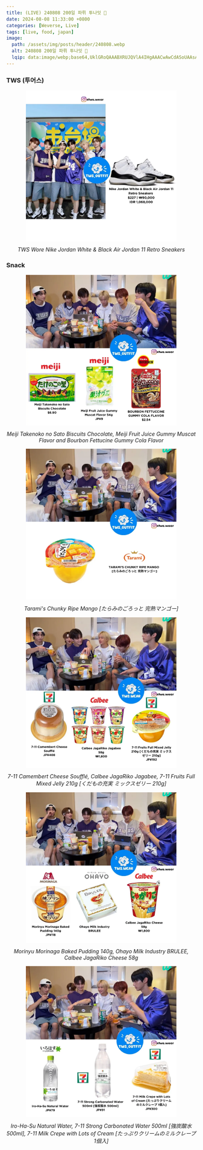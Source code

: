 ```yaml
---
title: (LIVE) 240808 200일 파뤼 투나잇 🎉
date: 2024-08-08 11:33:00 +0800
categories: [Weverse, Live]
tags: [live, food, japan]
image:
  path: /assets/img/posts/header/240808.webp
  alt: 240808 200일 파뤼 투나잇 🎉
  lqip: data:image/webp;base64,UklGRoQAAABXRUJQVlA4IHgAAACwAwCdASoUAAsAPzmGuVOvKSWisAgB4CcJagCsABToTJ3u03c10ADJQ+bdgUyLF5AuzUe28YBW7Nyog81Xhqng1J2VZNC7rO8in1dG+BLcVIDC3LBHRfejxFIsEQ19UYS6MbzPRNeyovV87FZYbFW0CNfTYyJb4AA=
---
```


### TWS (투어스)

<div style="text-align: center; font-size: 14px;">
  <picture>
    <img 
      src="/assets/img/posts/weverse-live/240808-tws.webp" 
      alt="TWS Wore Nike Jordan White & Black Air Jordan 11 Retro Sneakers" 
      width="400" 
      height="400" 
      style="background: url('data:image/webp;base64,UklGRngAAABXRUJQVlA4IGwAAABQBACdASoUABQAPzmKu1WvKSYjKA1R4CcJZQBTAAPQmL/pnjcp8tgmt6JAAP7FzvF1NNkUSickfsX7AVoNmRa7K1DrHxzudTtOrqFayAeoMdpBKnd7vDKzR2tF2GefJsIWJlE+yMUfSBVYAAA='); background-size: cover;"
      loading="lazy"
    />
  </picture>
  <p style="margin-top: 10px;"><em>TWS Wore Nike Jordan White & Black Air Jordan 11 Retro Sneakers</em></p>
</div>

### Snack 

<div style="text-align: center; font-size: 14px;">
  <picture>
    <img 
      src="/assets/img/posts/weverse-live/240808-food.webp" 
      alt="Meiji Takenoko no Sato Biscuits Chocolate, Meiji Fruit Juice Gummy Muscat Flavor and Bourbon Fettucine Gummy Cola Flavor" 
      width="400" 
      height="400" 
      style="background: url('data:image/webp;base64,UklGRrYAAABXRUJQVlA4IKoAAADQBACdASoUABQAPzmSwFmvKaajqAgB4CcJaADLLBBP+xNbrMTFrbItPqkFC3JN4ADJaMLfF/3FjX+bvjtZh8cuYrtsLROOs0xTTNThzgErWUhS4jlGxKNBiE9MEf+pLcKX6tY7Jb9Fq6dMdPW6ryW5oj1S/gy/kS7abUOfeZddomktitD6wYhhM/SZbGB2VWqHuCbaYD4jh0WAnudjHm48CmX8eAHX2IAAAA=='); background-size: cover;"
      loading="lazy"
    />
  </picture>
  <p style="margin-top: 10px;"><em>Meiji Takenoko no Sato Biscuits Chocolate, Meiji Fruit Juice Gummy Muscat Flavor and Bourbon Fettucine Gummy Cola Flavor</em></p>
</div>

<div style="text-align: center; font-size: 14px;">
  <picture>
    <img 
      src="/assets/img/posts/weverse-live/240808-food-1.webp" 
      alt="Tarami's Chunky Ripe Mango [たらみのごろっと 完熟マンゴー]" 
      width="400" 
      height="400" 
      style="background: url('data:image/webp;base64,UklGRpoAAABXRUJQVlA4II4AAACQBACdASoUABQAPzmMulYvKSWjqA1R4CcJZgDDVQdBJybyxQH9L2joASr41AAAzBHItc7mbCNAIevj2MrH5kMIoRqEV35Xg+rkW2ojxKbWuJT99m7T+ozTT6jvegAMtYHTjFd60OIEJdT+sYFKpfUSPxBdCLzAIqwSfTJqkqXMJAU6KuQ/3oCQCpmwAAAA'); background-size: cover;"
      loading="lazy"
    />
  </picture>
  <p style="margin-top: 10px;"><em>Tarami's Chunky Ripe Mango [たらみのごろっと 完熟マンゴー]</em></p>
</div>

<div style="text-align: center; font-size: 14px;">
  <picture>
    <img 
      src="/assets/img/posts/weverse-live/240808-food-2.webp" 
      alt="7-11 Camembert Cheese Soufflé, Calbee JagaRiko Jagabee, 7-11 Fruits Full Mixed Jelly 210g [くだもの充実 ミックスゼリー 210g]" 
      width="400" 
      height="400" 
      style="background: url('data:image/webp;base64,UklGRqoAAABXRUJQVlA4IJ4AAABQBACdASoUABQAPzmMuVYvKSUjqA1R4CcJZgDA/TuqV8RAH9b5lLdqfVdAAOlVjV77nl95+0SEN+hBZ1bob9Zri3UDRU/4VT8e6yaBZzZLRAUYMCX6LX5gLXbeznHvRaszZKtmC3Q8gFjrokee3HuA+RbaJKsiIeWCkMOqZgOa+aGQT0mHI3eM1dbTfT/PgAtUMOJ/MhGkVebo9eYgAA=='); background-size: cover;"
      loading="lazy"
    />
  </picture>
  <p style="margin-top: 10px;"><em>7-11 Camembert Cheese Soufflé, Calbee JagaRiko Jagabee, 7-11 Fruits Full Mixed Jelly 210g [くだもの充実 ミックスゼリー 210g]</em></p>
</div>

<div style="text-align: center; font-size: 14px;">
  <picture>
    <img 
      src="/assets/img/posts/weverse-live/240808-food-3.webp" 
      alt="Morinyu Morinaga Baked Pudding 140g, Ohayo Milk Industry BRULEE, Calbee JagaRiko Cheese 58g" 
      width="400" 
      height="400" 
      style="background: url('data:image/webp;base64,UklGRqgAAABXRUJQVlA4IJwAAADQBACdASoUABQAPzmSv1mvKaajqAgB4CcJagDBzywAm5hJeQT3mVHFFku5NOMwAADMEczxQdQ3tJ8pYf+hvYRKZxCtF/GzW3IFGntpkgfSOZaYjutGptIW7ys3OkUQylyMYppDpo0D9rDUAxFRrGuVJrNnHiEDAmV5Vbo4DI4ysgvrvFD7hDn4YfV5+8DbD504Uu4rowtm64AAAAA='); background-size: cover;"
      loading="lazy"
    />
  </picture>
  <p style="margin-top: 10px;"><em>Morinyu Morinaga Baked Pudding 140g, Ohayo Milk Industry BRULEE, Calbee JagaRiko Cheese 58g</em></p>
</div>

<div style="text-align: center; font-size: 14px;">
  <picture>
    <img 
      src="/assets/img/posts/weverse-live/240808-food-4.webp" 
      alt="Iro-Ha-Su Natural Water, 7-11 Strong Carbonated Water 500ml [強炭酸水 500ml], 7-11 Milk Crepe with Lots of Cream [たっぷりクリームのミルクレープ 1個入]" 
      width="400" 
      height="400" 
      style="background: url('data:image/webp;base64,UklGRqgAAABXRUJQVlA4IJwAAACQBACdASoUABQAPzmUwFmvKiajqAgB4CcJYgDE2AmD2NFKISP1E5YQg+bb6QAAyXGEHup5+mAu1Bo5RBncQcT7xBFEVxMrAlJKSf+xNZveeK5RACWWDl91TRjASI3Y9bvfRTJuYQaJJkM5X6K2A6Khe7YgI/Y2Q8EAz/FqBRO9jp0wL00dycLm7lUvMODYiorAB8I6Sy3Lg+ugAAA='); background-size: cover;"
      loading="lazy"
    />
  </picture>
  <p style="margin-top: 10px;"><em>Iro-Ha-Su Natural Water, 7-11 Strong Carbonated Water 500ml [強炭酸水 500ml], 7-11 Milk Crepe with Lots of Cream [たっぷりクリームのミルクレープ 1個入]</em></p>
</div>